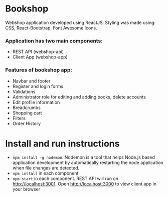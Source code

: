 # Bookshop

Webshop application developed using ReactJS.
Styling was made using: CSS, React-Bootstrap, Font Awesome Icons.

### Application has two main components:

- REST API (webshop-api)
- Client App (webshop-app)

### Features of bookshop app:

- Navbar and footer
- Register and login forms
- Validations
- Administrator role for editing and adding books, delete accounts
- Edit profile information
- Breadcrumbs
- Shopping cart
- Filters
- Order History

# Install and run instructions

- `npm install -g nodemon`. Nodemon is a tool that helps Node.js based application development by automatically restarting the node application when file changes are detected.
- `npm install` in each component
- `npm start` in each component. REST API will run on [http://localhost:3001](http://localhost:3001). Open [http://localhost:3000](http://localhost:3000) to view client app in your browser
